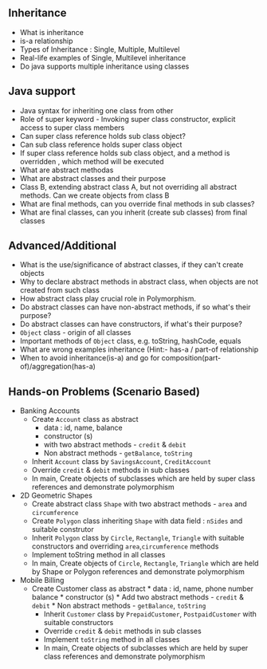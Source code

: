 ## Inheritance
* What is inheritance
* is-a relationship
* Types of Inheritance : Single, Multiple, Multilevel
* Real-life examples of Single, Multilevel inheritance
* Do java supports multiple inheritance using classes

## Java support
* Java syntax for inheriting one class from other
* Role of super keyword - Invoking super class constructor, explicit access to super class members
* Can super class reference holds sub class object?
* Can sub class reference holds super class object
* If super class reference holds sub class object, and a method is overridden , which method will be executed
* What are abstract methodas
* What are abstract classes and their purpose
* Class B, extending abstract class A, but not overriding all abstract methods. Can we create objects from class B
* What are final methods, can you override final methods in sub classes?
* What are final classes, can you inherit (create sub classes) from final classes

## Advanced/Additional
* What is the use/significance of abstract classes, if they can't create objects
* Why to declare abstract methods in abstract class, when objects are not created from such class
* How abstract class play crucial role in Polymorphism.
* Do abstract classes can have non-abstract methods, if so what's their purpose?
* Do abstract classes can have constructors, if what's their purpose?
* `Object` class - origin of all classes
* Important methods of `Object` class, e.g. toString, hashCode, equals
* What are wrong examples inheritance (Hint:- has-a / part-of relationship 
* When to avoid inheritance(is-a) and go for composition(part-of)/aggregation(has-a)

## Hands-on Problems (Scenario Based)
* Banking Accounts
    * Create `Account` class as abstract
        * data : id, name, balance
        * constructor (s)
        * with two abstract methods - `credit` & `debit`
        * Non abstract methods - `getBalance`, `toString`
    * Inherit `Account` class by `SavingsAccount`, `CreditAccount`
    * Override `credit` & `debit` methods in sub classes
    * In main, Create objects of subclasses which are held by super class references and demonstrate polymorphism
* 2D Geometric Shapes
    * Create abstract class `Shape` with two abstract methods - `area` and `circumference`
    * Create `Polygon` class inheriting `Shape` with data field : `nSides` and suitable construtor
    * Inherit `Polygon` class by `Circle`, `Rectangle`, `Triangle` with suitable constructors and overriding `area`,`circumference` methods
    * Implement toString method in all classes
    * In main, Create objects of `Circle`, `Rectangle`, `Triangle` which are held by Shape or Polygon references and demonstrate polymorphism
* Mobile Billing
  * Create Customer class as abstract
        * data : id, name, phone number balance
        * constructor (s)
        * Add two abstract methods - `credit` & `debit`
        * Non abstract methods - `getBalance`, `toString`
    * Inherit `Customer` class by `PrepaidCustomer`, `PostpaidCustomer` with suitable constructors
    * Override `credit` & `debit` methods in sub classes
    * Implement `toString` method in all classes
    * In main, Create objects of subclasses which are held by super class references and demonstrate polymorphism
